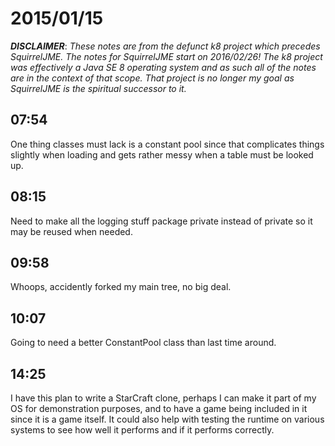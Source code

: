 # 2015/01/15

***DISCLAIMER***: _These notes are from the defunct k8 project which_
_precedes SquirrelJME. The notes for SquirrelJME start on 2016/02/26!_
_The k8 project was effectively a Java SE 8 operating system and as such_
_all of the notes are in the context of that scope. That project is no_
_longer my goal as SquirrelJME is the spiritual successor to it._

## 07:54

One thing classes must lack is a constant pool since that complicates things
slightly when loading and gets rather messy when a table must be looked up.

## 08:15

Need to make all the logging stuff package private instead of private so it
may be reused when needed.

## 09:58

Whoops, accidently forked my main tree, no big deal.

## 10:07

Going to need a better ConstantPool class than last time around.

## 14:25

I have this plan to write a StarCraft clone, perhaps I can make it part of my
OS for demonstration purposes, and to have a game being included in it since
it is a game itself. It could also help with testing the runtime on various
systems to see how well it performs and if it performs correctly.

